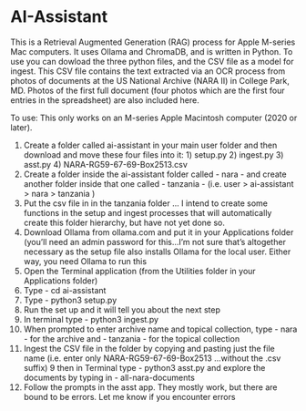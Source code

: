 # AI-Assistant
This is a Retrieval Augmented Generation (RAG) process for Apple M-series Mac computers. It uses Ollama and ChromaDB, and is written in Python.
To use you can dowload the three python files, and the CSV file as a model for ingest. This CSV file contains the text extracted via an OCR process from photos of documents at the US National Archive (NARA II) in College Park, MD. Photos of the first full document (four photos which are the first four entries in the spreadsheet) are also included here.

To use: This only works on an M-series Apple Macintosh computer (2020 or later). 

1. Create a folder called ai-assistant in your main user folder and then download and move these four files into it: 1) setup.py 2) ingest.py 3) asst.py 4) NARA-RG59-67-69-Box2513.csv
2. Create a folder inside the ai-assistant folder called - nara - and create another folder inside that one called - tanzania -  (i.e. user > ai-assistant > nara > tanzania )
3. Put the csv file in in the tanzania folder  ... I intend to create some functions in the setup and ingest processes that will automatically create this folder hierarchy, but have not yet done so. 
4. Download Ollama from ollama.com and put it in your Applications folder (you’ll need an admin password for this…I’m not sure that’s altogether necessary as the setup file also installs Ollama for the local user. Either way, you need Ollama to run this
5. Open the Terminal application (from the Utilities folder in your Applications folder)
6. Type - cd ai-assistant
7. Type - python3 setup.py
8. Run the set up and it will tell you about the next step
9. In terminal type - python3 ingest.py
10. When prompted to enter archive name and topical collection, type - nara - for the archive and - tanzania - for the topical collection
11. Ingest the CSV file in the folder by copying and pasting just the file name (i.e. enter only NARA-RG59-67-69-Box2513 ...without the .csv suffix)
9 then in Terminal type - python3 asst.py and explore the documents by typing in -   all-nara-documents
12. Follow the prompts in the asst app. They mostly work, but there are bound to be errors. Let me know if you encounter errors

